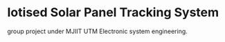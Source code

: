 # Iotised Solar Panel Tracking System

group project under MJIIT UTM Electronic system engineering.
